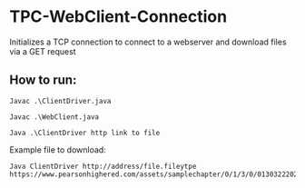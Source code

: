 # TPC-WebClient-Connection
Initializes a TCP connection to connect to a webserver and download files via a GET request


## How to run:
```
Javac .\ClientDriver.java
```
```
Javac .\WebClient.java
```

```
Java .\ClientDriver http link to file
```

Example file to download: 
```
Java ClientDriver http://address/file.fileytpe https://www.pearsonhighered.com/assets/samplechapter/0/1/3/0/0130322202.pdf
```
